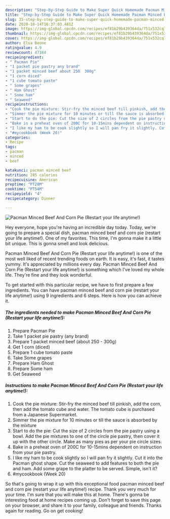 ```yaml
---
description: "Step-by-Step Guide to Make Super Quick Homemade Pacman Minced Beef And Corn Pie (Restart your life anytime!)"
title: "Step-by-Step Guide to Make Super Quick Homemade Pacman Minced Beef And Corn Pie (Restart your life anytime!)"
slug: 35-step-by-step-guide-to-make-super-quick-homemade-pacman-minced-beef-and-corn-pie-restart-your-life-anytime
date: 2020-10-14T16:37:03.481Z
image: https://img-global.cpcdn.com/recipes/ef81b29b439364da/751x532cq70/pacman-minced-beef-and-corn-pie-restart-your-life-anytime-recipe-main-photo.jpg
thumbnail: https://img-global.cpcdn.com/recipes/ef81b29b439364da/751x532cq70/pacman-minced-beef-and-corn-pie-restart-your-life-anytime-recipe-main-photo.jpg
cover: https://img-global.cpcdn.com/recipes/ef81b29b439364da/751x532cq70/pacman-minced-beef-and-corn-pie-restart-your-life-anytime-recipe-main-photo.jpg
author: Elva Boone
ratingvalue: 4.9
reviewcount: 47184
recipeingredient:
- " Pacman Pie"
- "1 packet pie pastry any brand"
- "1 packet minced beef about 250  300g"
- "1 corn diced"
- "1 cube tomato paste"
- " Some grapes"
- " Ham Ghost"
- " Some ham"
- " Seaweed"
recipeinstructions:
- "Cook the pie mixture: Stir-fry the minced beef till pinkish, add the corn, then add the tomato cube and water. The tomato cube is purchased from a Japanese Supermarket."
- "Simmer the pie mixture for 10 minutes or till the sauce is absorbed by the mixture"
- "Start to do the pie: Cut the size of 2 circles from the pie pastry using a bowl. Add the pie mixtures to one of the circle pie pastry, then cover it up with the other circle. Make as many pies as per your pie circle sizes."
- "Bake in a preheat oven of 200C for 10-15mins dependent on instruction from your pie pastry."
- "I like my ham to be cook slightly so I will pan fry it slightly. Cut it into the Pacman ghost shape. Cut the seaweed to add features to both the pie and ham. Add some grape to the platter to be served. Simple, isn&#39;t it?"
- "#mycookbook (Week 20)"
categories:
- Recipe
tags:
- pacman
- minced
- beef

katakunci: pacman minced beef 
nutrition: 285 calories
recipecuisine: American
preptime: "PT28M"
cooktime: "PT54M"
recipeyield: "4"
recipecategory: Dinner

---
```



![Pacman Minced Beef And Corn Pie (Restart your life anytime!)](https://img-global.cpcdn.com/recipes/ef81b29b439364da/751x532cq70/pacman-minced-beef-and-corn-pie-restart-your-life-anytime-recipe-main-photo.jpg)

Hey everyone, hope you're having an incredible day today. Today, we're going to prepare a special dish, pacman minced beef and corn pie (restart your life anytime!). One of my favorites. This time, I'm gonna make it a little bit unique. This is gonna smell and look delicious.



Pacman Minced Beef And Corn Pie (Restart your life anytime!) is one of the most well liked of recent trending foods on earth. It is easy, it's fast, it tastes yummy. It's appreciated by millions every day. Pacman Minced Beef And Corn Pie (Restart your life anytime!) is something which I've loved my whole life. They're fine and they look wonderful.


To get started with this particular recipe, we have to first prepare a few ingredients. You can have pacman minced beef and corn pie (restart your life anytime!) using 9 ingredients and 6 steps. Here is how you can achieve it.

<!--inarticleads1-->

##### The ingredients needed to make Pacman Minced Beef And Corn Pie (Restart your life anytime!):

1. Prepare  Pacman Pie
1. Take 1 packet pie pastry (any brand)
1. Prepare 1 packet minced beef (about 250 - 300g)
1. Get 1 corn (diced)
1. Prepare 1 cube tomato paste
1. Take  Some grapes
1. Prepare  Ham Ghost
1. Prepare  Some ham
1. Get  Seaweed




<!--inarticleads2-->

##### Instructions to make Pacman Minced Beef And Corn Pie (Restart your life anytime!):

1. Cook the pie mixture: Stir-fry the minced beef till pinkish, add the corn, then add the tomato cube and water. The tomato cube is purchased from a Japanese Supermarket.
1. Simmer the pie mixture for 10 minutes or till the sauce is absorbed by the mixture
1. Start to do the pie: Cut the size of 2 circles from the pie pastry using a bowl. Add the pie mixtures to one of the circle pie pastry, then cover it up with the other circle. Make as many pies as per your pie circle sizes.
1. Bake in a preheat oven of 200C for 10-15mins dependent on instruction from your pie pastry.
1. I like my ham to be cook slightly so I will pan fry it slightly. Cut it into the Pacman ghost shape. Cut the seaweed to add features to both the pie and ham. Add some grape to the platter to be served. Simple, isn&#39;t it?
1. #mycookbook (Week 20)




So that's going to wrap it up with this exceptional food pacman minced beef and corn pie (restart your life anytime!) recipe. Thank you very much for your time. I'm sure that you will make this at home. There's gonna be interesting food at home recipes coming up. Don't forget to save this page on your browser, and share it to your family, colleague and friends. Thanks again for reading. Go on get cooking!
